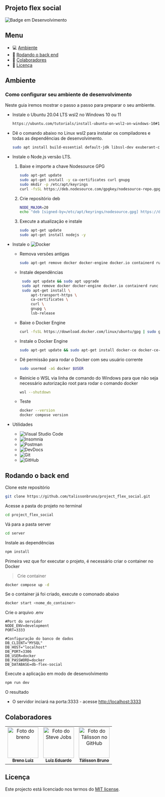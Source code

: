 ## Projeto flex social

![Badge em Desenvolvimento](http://img.shields.io/static/v1?label=STATUS&message=EM%20DESENVOLVIMENTO&color=GREEN&style=for-the-badge)

## Menu

- 💻 [Ambiente](#ambiente)
- 🎲 [Rodando o back end](#rodando-o-back-end)
- 🤝 [Colaboradores](#colaboradores)
- 📝 [Licença](#licença)

## Ambiente

### Como configurar seu ambiente de desenvolvimento

Neste guia iremos mostrar o passo a passo para preparar o seu ambiente.

 - Instale o Ubuntu 20.04 LTS wsl2 no Windows 10 ou 11
   ```sh
   https://ubuntu.com/tutorials/install-ubuntu-on-wsl2-on-windows-10#1-overview
   ```

 - Dê o comando abaixo no Linux wsl2 para instalar os compiladores e todas as dependências de desenvolvimento.
   ```sh
   sudo apt install build-essential default-jdk libssl-dev exuberant-ctags ncurses-term ack-grep silversearcher-ag fontconfig imagemagick libmagickwand-dev software-properties-common git vim-gtk3 curl zsh -y
   ```

 - Instale o Node.js versão LTS.
     1. Baixe e importe a chave Nodesource GPG
        ```sh
        sudo apt-get update
        sudo apt-get install -y ca-certificates curl gnupg
        sudo mkdir -p /etc/apt/keyrings
        curl -fsSL https://deb.nodesource.com/gpgkey/nodesource-repo.gpg.key | sudo gpg --dearmor -o /etc/apt/keyrings/nodesource.gpg
        ```
     2. Crie repositório deb
        ```sh
        NODE_MAJOR=20
        echo "deb [signed-by=/etc/apt/keyrings/nodesource.gpg] https://deb.nodesource.com/node_$NODE_MAJOR.x nodistro main" | sudo tee /etc/apt/sources.list.d/nodesource.list
        ```
     3. Execute a atualização e instale
        ```sh
        sudo apt-get update
        sudo apt-get install nodejs -y
        ```
   
 - Instale o ![Docker](https://img.shields.io/badge/-Docker-333333?style=flat&logo=docker)
     - Remova versões antigas
       ```sh
       sudo apt-get remove docker docker-engine docker.io containerd runc
       ```
     - Instale dependências
       ```sh
        sudo apt update && sudo apt upgrade
        sudo apt remove docker docker-engine docker.io containerd runc
        sudo apt-get install \
            apt-transport-https \
            ca-certificates \
            curl \
            gnupg \
            lsb-release
       ```
     - Baixe o Docker Engine
       ```sh
       curl -fsSL https://download.docker.com/linux/ubuntu/gpg | sudo gpg --dearmor -o /usr/share/keyrings/docker-archive-keyring.gpg echo \ "deb [arch=amd64 signed-by=/usr/share/keyrings/docker-archive-keyring.gpg] https://download.docker.com/linux/ubuntu \  $(lsb_release -cs) stable" | sudo tee /etc/apt/sources.list.d/docker.list > /dev/null
       ```
     - Instale o Docker Engine
       ```sh
       sudo apt-get update && sudo apt-get install docker-ce docker-ce-cli containerd.io docker-buildx-plugin docker-compose-plugin
       ```
     - Dê permissão para rodar o Docker com seu usuário corrente      
       ```sh
       sudo usermod -aG docker $USER
       ```
     - Reinicie o WSL via linha de comando do Windows para que não seja necessário autorização root para rodar o comando docker
        ```sh
        wsl --shutdown
        ```
     - Teste
       ```sh
       docker --version
       docker compose version
       ```
 - Utilidades      
   - ![Visual Studio Code](https://img.shields.io/badge/-Visual%20Studio%20Code-333333?style=flat&logo=visual-studio-code&logoColor=007ACC)
   - ![Insomnia](https://img.shields.io/badge/-Insomnia-333333?style=flat&logo=insomnia)
   - ![Postman](https://img.shields.io/badge/-Postman-333333?style=flat&logo=postman)
   - ![DevDocs](https://devdocs.io/)
   - ![Git](https://img.shields.io/badge/-Git-333333?style=flat&logo=git)
   - ![GitHub](https://img.shields.io/badge/-GitHub-333333?style=flat&logo=github)

## Rodando o back end

Clone este repositório
```sh
git clone https://github.com/talissonbruno/project_flex_social.git
```

Acesse a pasta do projeto no terminal
```sh
cd project_flex_social
```
Vá para a pasta server
```sh
cd server
```
Instale as dependências
```sh
npm install
```

Primeira vez que for executar o projeto, é necessário criar o container no Docker
> Crie container 
```bash
docker compose up -d
```
Se o container já foi criado, execute o comonado abaixo 
```bash
docker start <nome_do_container> 
```
Crie o arquivo .env 
```
#Port do servidor
NODE_ENV=development
PORT=3333

#Configuração do banco de dados
DB_CLIENT="MYSQL"
DB_HOST="localhost"
DB_PORT=3306
DB_USER=docker
DB_PASSWORD=docker
DB_DATABASE=db-flex-social
```



Execute a aplicação em modo de desenvolvimento
```sh
npm run dev
```
O resultado 
 - O servidor inciará na porta:3333 - acesse <http://localhost:3333> 


## Colaboradores

<table>
  <tr>
    <td align="center">
      <a href="#">
        <img src="https://avatars.githubusercontent.com/u/16327482?v=4" width="100px;" alt="Foto do breno"/><br>
        <sub>
          <b>Breno Luiz</b>
        </sub>
      </a>
    </td>
    <td align="center">
      <a href="#">
        <img src="https://avatars.githubusercontent.com/u/149905656?v=4" width="100px;" alt="Foto do Steve Jobs"/><br>
        <sub>
          <b>Luiz Eduardo</b>
        </sub>
      </a>
    </td>
    <td align="center">
      <a href="#">
        <img src="https://avatars.githubusercontent.com/u/48069924?v=4" width="100px;" alt="Foto do Tálisson no GitHub"/><br>
        <sub>
          <b>Tálisson Bruno</b>
        </sub>
      </a>
    </td>
  </tr>
</table>

## Licença

Este projecto está licenciado nos termos do [MIT license](/LICENSE.md).
